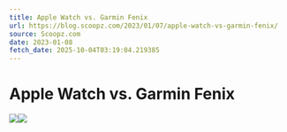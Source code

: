 ```yaml
---
title: Apple Watch vs. Garmin Fenix
url: https://blog.scoopz.com/2023/01/07/apple-watch-vs-garmin-fenix/
source: Scoopz.com
date: 2023-01-08
fetch_date: 2025-10-04T03:19:04.219385
---
```


# Apple Watch vs. Garmin Fenix

![](data:image/png;base64...)![](data:image/png;base64...)